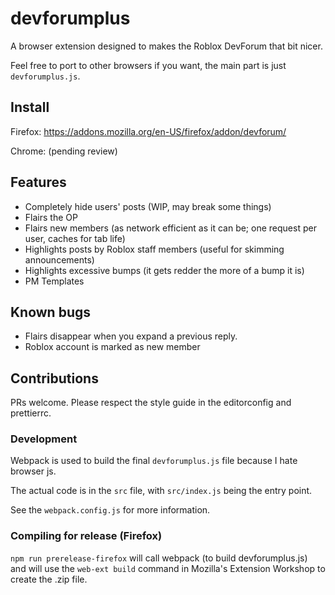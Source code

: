 # devforumplus

A browser extension designed to makes the Roblox DevForum that bit nicer.

Feel free to port to other browsers if you want, the main part is just `devforumplus.js`.

## Install

Firefox: https://addons.mozilla.org/en-US/firefox/addon/devforum/

Chrome: (pending review)

## Features

- Completely hide users' posts (WIP, may break some things)
- Flairs the OP
- Flairs new members (as network efficient as it can be; one request per user, caches for tab life)
- Highlights posts by Roblox staff members (useful for skimming announcements)
- Highlights excessive bumps (it gets redder the more of a bump it is)
- PM Templates

## Known bugs

- Flairs disappear when you expand a previous reply.
- Roblox account is marked as new member

## Contributions

PRs welcome. Please respect the style guide in the editorconfig and prettierrc.

### Development

Webpack is used to build the final `devforumplus.js` file because I hate browser js.

The actual code is in the `src` file, with `src/index.js` being the entry point.

See the `webpack.config.js` for more information.

### Compiling for release (Firefox)

`npm run prerelease-firefox` will call webpack (to build devforumplus.js) and will use the
`web-ext build` command in Mozilla's Extension Workshop to create the .zip file.
